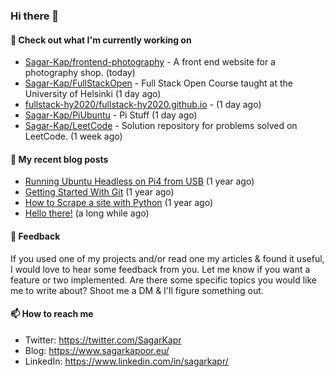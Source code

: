 ### Hi there 👋

#### 👷 Check out what I'm currently working on

- [Sagar-Kap/frontend-photography](https://github.com/Sagar-Kap/frontend-photography) - A front end website for a photography shop. (today)
- [Sagar-Kap/FullStackOpen](https://github.com/Sagar-Kap/FullStackOpen) - Full Stack Open Course taught at the University of Helsinki  (1 day ago)
- [fullstack-hy2020/fullstack-hy2020.github.io](https://github.com/fullstack-hy2020/fullstack-hy2020.github.io) -  (1 day ago)
- [Sagar-Kap/PiUbuntu](https://github.com/Sagar-Kap/PiUbuntu) - Pi Stuff (1 day ago)
- [Sagar-Kap/LeetCode](https://github.com/Sagar-Kap/LeetCode) - Solution repository for problems solved on LeetCode. (1 week ago)


#### 📜 My recent blog posts

- [Running Ubuntu Headless on Pi4 from USB](https://www.sagarkapoor.eu/raspberry-pi4-headless-ubuntu-from-usb/) (1 year ago)
- [Getting Started With Git](https://www.sagarkapoor.eu/getting-started-with-git/) (1 year ago)
- [How to Scrape a site with Python](https://www.sagarkapoor.eu/how-to-scrape-with-python/) (1 year ago)
- [Hello there!](https://www.sagarkapoor.eu/about/) (a long while ago)


#### 💬 Feedback

If you used one of my projects and/or read one my articles & found it useful, I would love to hear some feedback from you. Let me know if you want a feature or two implemented. Are there some specific topics you would like me to write about? Shoot me a DM & I'll figure something out.

#### 📫 How to reach me

- Twitter: https://twitter.com/SagarKapr
- Blog: https://www.sagarkapoor.eu/
- LinkedIn: https://www.linkedin.com/in/sagarkapr/